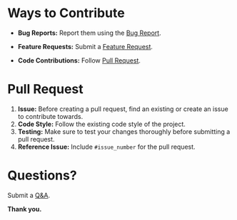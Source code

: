 # Ways to Contribute 
- **Bug Reports:** Report them using the [Bug Report](https://github.com/cxdzc/TornAPIWrapper/issues/new/choose).

- **Feature Requests:** Submit a [Feature Request](https://github.com/cxdzc/TornAPIWrapper/issues/new/choose).

- **Code Contributions:** Follow [Pull Request](#pull-request).

# Pull Request
1. **Issue:** Before creating a pull request, find an existing or create an issue to contribute towards.
2. **Code Style:** Follow the existing code style of the project.
3. **Testing:** Make sure to test your changes thoroughly before submitting a pull request.
4. **Reference Issue:** Include `#issue_number` for the pull request.

# Questions?
Submit a [Q&A](https://github.com/cxdzc/TornAPIWrapper/discussions/new/choose).

**Thank you.**
